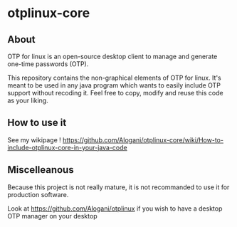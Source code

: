 # otplinux-core

## About

OTP for linux is an open-source desktop client to manage and generate one-time passwords (OTP).

This repository contains the non-graphical elements of OTP for linux. It's meant to be used in any java program which wants to easily include OTP support without recoding it. Feel free to copy, modify and reuse this code as your liking.

## How to use it

See my wikipage ! https://github.com/Alogani/otplinux-core/wiki/How-to-include-otplinux-core-in-your-java-code


## Miscelleanous

Because this project is not really mature, it is not recommanded to use it for production software.

Look at https://github.com/Alogani/otplinux if you wish to have a desktop OTP manager on your desktop
